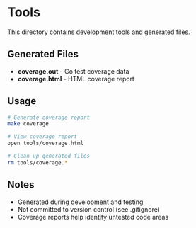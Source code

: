 # Tools

This directory contains development tools and generated files.

## Generated Files

- **coverage.out** - Go test coverage data
- **coverage.html** - HTML coverage report

## Usage

```bash
# Generate coverage report
make coverage

# View coverage report
open tools/coverage.html

# Clean up generated files
rm tools/coverage.*
```

## Notes

- Generated during development and testing
- Not committed to version control (see .gitignore)
- Coverage reports help identify untested code areas
